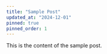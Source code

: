 ```yaml
---
title: "Sample Post"
updated_at: "2024-12-01"
pinned: true
pinned_order: 1
---
```


This is the content of the sample post.